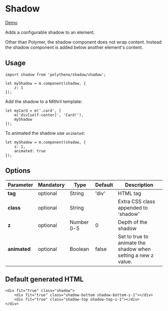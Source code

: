 # Shadow

<a class="btn-demo" href="http://arthurclemens.github.io/Polythene-Examples/shadow.html">Demo</a>

Adds a configurable shadow to an element.

Other than Polymer, the shadow component does not wrap content. Instead the shadow component is added below another element's content.


## Usage

	import shadow from 'polythene/shadow/shadow';

	let myShadow = m.component(shadow, {
		z: 1
	});

Add the shadow to a Mithril template:

	let myCard = m('.card', [
        m('div[self-center]', 'Card!'),
        myShadow
    ]);


To animated the shadow use `animated`:

	let myShadow = m.component(shadow, {
		z: 1,
		animated: true
	});


## Options

| **Parameter** |  **Mandatory** | **Type** | **Default** | **Description** |
| ------------- | -------------- | -------- | ----------- | --------------- |
| **tag** | optional | String | 'div' | HTML tag |
| **class** | optional | String |  | Extra CSS class appended to 'shadow' |
| **z** | optional | Number 0-5 | 0 | Depth of the shadow |
| **animated** | optional | Boolean | false | Set to true to animate the shadow when setting a new z value. |


## Default generated HTML

	<div fit="true" class="shadow">
		<div fit="true" class="shadow-bottom shadow-bottom-z-1"></div>
		<div fit="true" class="shadow-top shadow-top-z-1"></div>
	</div>


